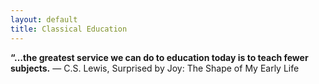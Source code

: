 ```yaml
---
layout: default
title: Classical Education
---
```


**“…the greatest service we can do to education today is to teach fewer subjects.** ― C.S. Lewis, Surprised by Joy: The Shape of My Early Life



